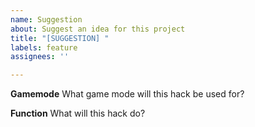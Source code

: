 ```yaml
---
name: Suggestion
about: Suggest an idea for this project
title: "[SUGGESTION] "
labels: feature
assignees: ''

---
```


**Gamemode**
What game mode will this hack be used for?

**Function**
What will this hack do?
